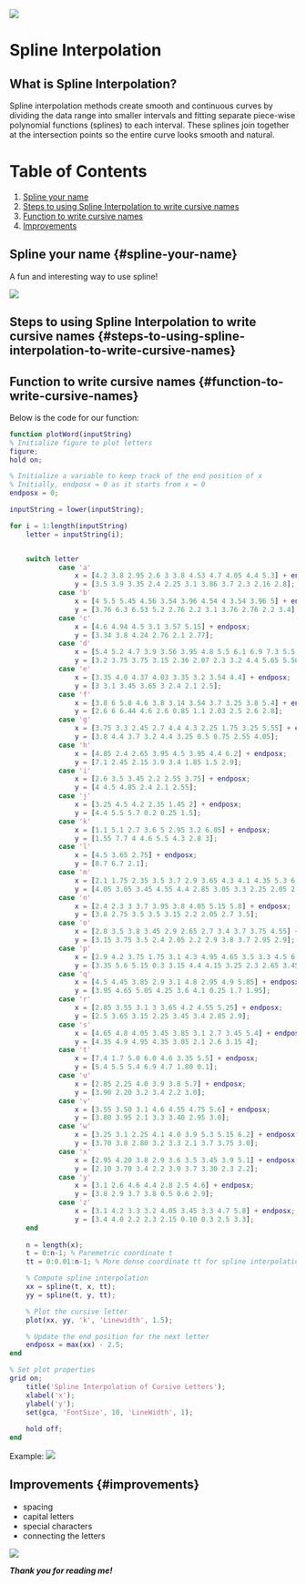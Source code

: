 ![](./spline_interpolation_banner.png)

# Spline Interpolation

## What is Spline Interpolation?

Spline interpolation methods create smooth and continuous curves by dividing the data range into smaller intervals and fitting separate piece-wise polynomial functions (splines) to each interval. These splines join together at the intersection points so the entire curve looks smooth and natural.

# Table of Contents

1.  [Spline your name](#spline-your-name)
2.  [Steps to using Spline Interpolation to write cursive names](#steps-to-using-Spline-Interpolation-to-write-cursive-names)
3.  [Function to write cursive names](#function-to-write-cursive-names)
4.  [Improvements](#improvements)

## Spline your name {#spline-your-name}

A fun and interesting way to use spline! 

![](./ournames.png)

## Steps to using Spline Interpolation to write cursive names {#steps-to-using-spline-interpolation-to-write-cursive-names}

## Function to write cursive names {#function-to-write-cursive-names}

Below is the code for our function:

``` matlab
function plotWord(inputString)
% Initialize figure to plot letters
figure;
hold on;

% Initialize a variable to keep track of the end position of x
% Initially, endposx = 0 as it starts from x = 0
endposx = 0;

inputString = lower(inputString);

for i = 1:length(inputString)
    letter = inputString(i);


    switch letter
            case 'a'
                x = [4.2 3.8 2.95 2.6 3 3.8 4.53 4.7 4.05 4.4 5.3] + endposx;
                y = [3.5 3.9 3.35 2.4 2.25 3.1 3.86 3.7 2.3 2.16 2.8];
            case 'b'
                x = [4 5.5 5.45 4.56 3.54 3.96 4.54 4 3.54 3.96 5] + endposx;
                y = [3.76 6.3 6.53 5.2 2.76 2.2 3.1 3.76 2.76 2.2 3.4];
            case 'c'
                x = [4.6 4.94 4.5 3.1 3.57 5.15] + endposx;
                y = [3.34 3.8 4.24 2.76 2.1 2.77];
            case 'd'
                x = [5.4 5.2 4.7 3.9 3.56 3.95 4.8 5.5 6.1 6.9 7.3 5.5 5.06 5.5 6.0] + endposx;
                y = [3.2 3.75 3.75 3.15 2.36 2.07 2.3 3.2 4.4 5.65 5.56 3.2 1.34 0.73 1];
            case 'e'
                x = [3.35 4.0 4.37 4.03 3.35 3.2 3.54 4.4] + endposx;
                y = [3 3.1 3.45 3.65 3 2.4 2.1 2.5];
            case 'f'
                x = [3.8 6 5.8 4.6 3.8 3.14 3.54 3.7 3.25 3.8 5.4] + endposx;
                y = [2.6 6 6.44 4.6 2.6 0.85 1.1 2.03 2.5 2.6 2.8];
            case 'g'
                x = [3.75 3.3 2.45 2.7 4.4 4.3 2.25 1.75 3.25 5.55] + endposx;
                y = [3.8 4.4 3.7 3.2 4.4 3.25 0.5 0.75 2.55 4.05];
            case 'h'
                x = [4.85 2.4 2.65 3.95 4.5 3.95 4.4 6.2] + endposx;
                y = [7.1 2.45 2.15 3.9 3.4 1.85 1.5 2.9];
            case 'i'
                x = [2.6 3.5 3.45 2.2 2.55 3.75] + endposx;
                y = [4 4.5 4.85 2.4 2.1 2.55];
            case 'j'
                x = [3.25 4.5 4.2 2.35 1.45 2] + endposx;
                y = [4.4 5.5 5.7 0.2 0.25 1.5];
            case 'k'
                x = [1.1 5.1 2.7 3.6 5 2.95 3.2 6.05] + endposx;
                y = [1.55 7.7 4 4.6 5.5 4.3 2.8 3];
            case 'l'
                x = [4.5 3.65 2.75] + endposx;
                y = [8.7 6.7 2.1];
            case 'm'
                x = [2.1 1.75 2.35 3.5 3.7 2.9 3.65 4.3 4.1 4.35 5.3 6.3] + endposx;
                y = [4.05 3.05 3.45 4.55 4.4 2.85 3.05 3.3 2.25 2.05 2.4 3.45];
            case 'n'
                x = [2.4 2.3 3 3.7 3.95 3.8 4.05 5.15 5.8] + endposx;
                y = [3.8 2.75 3.5 3.5 3.15 2.2 2.05 2.7 3.5];
            case 'o'
                x = [2.8 3.5 3.8 3.45 2.9 2.65 2.7 3.4 3.7 3.75 4.55] + endposx;
                y = [3.15 3.75 3.5 2.4 2.05 2.2 2.9 3.8 3.7 2.95 2.9];
            case 'p'
                x = [2.9 4.2 3.75 1.75 3.1 4.3 4.95 4.65 3.5 3.3 4.5 6.05] + endposx;
                y = [3.35 5.6 5.15 0.3 3.15 4.4 4.15 3.25 2.3 2.65 3.45 4.1];
            case 'q'
                x = [4.5 4.45 3.85 2.9 3.1 4.8 2.95 4.9 5.85] + endposx;
                y = [3.95 4.65 5.05 4.25 3.6 4.1 0.25 1.7 1.95];
            case 'r'
                x = [2.85 3.55 3.1 3 3.65 4.2 4.55 5.25] + endposx;
                y = [2.5 3.65 3.15 2.25 3.45 3.4 2.85 2.9];
            case 's'
                x = [4.65 4.8 4.05 3.45 3.85 3.1 2.7 3.45 5.4] + endposx;
                y = [4.35 4.9 4.95 4.35 3.05 2.1 2.6 3.15 4];
            case 't'
                x = [7.4 1.7 5.0 6.0 4.6 3.35 5.5] + endposx;
                y = [5.4 5.5 5.4 6.9 4.7 1.80 0.1];
            case 'u'
                x = [2.85 2.25 4.0 3.9 3.8 5.7] + endposx;
                y = [3.90 2.20 3.2 3.4 2.2 3.0];
            case 'v'
                x = [3.55 3.50 3.1 4.6 4.55 4.75 5.6] + endposx;
                y = [3.80 3.95 2.1 3.3 3.40 2.95 3.0];
            case 'w'
                x = [3.25 3.1 2.25 4.1 4.0 3.9 5.3 5.15 6.2] + endposx;
                y = [3.70 3.8 2.80 3.2 3.3 2.1 3.7 3.75 3.0];  
            case 'x'
                x = [2.95 4.20 3.8 2.9 3.6 3.5 3.45 3.9 5.1] + endposx;
                y = [2.10 3.70 3.4 2.2 3.0 3.7 3.30 2.3 2.2];  
            case 'y'
                x = [3.1 2.6 4.6 4.4 2.8 2.5 4.6] + endposx;
                y = [3.8 2.9 3.7 3.8 0.5 0.6 2.9];  
            case 'z'
                x = [3.1 4.2 3.3 3.2 4.05 3.45 3.3 4.7 5.8] + endposx;
                y = [3.4 4.0 2.2 2.3 2.15 0.10 0.3 2.5 3.3];                
    end
    
    n = length(x);
    t = 0:n-1; % Paremetric coordinate t
    tt = 0:0.01:n-1; % More dense coordinate tt for spline interpolation

    % Compute spline interpolation
    xx = spline(t, x, tt);
    yy = spline(t, y, tt);

    % Plot the cursive letter
    plot(xx, yy, 'k', 'Linewidth', 1.5);

    % Update the end position for the next letter
    endposx = max(xx) - 2.5;
end

% Set plot properties
grid on;
    title('Spline Interpolation of Cursive Letters');
    xlabel('x');
    ylabel('y');
    set(gca, 'FontSize', 10, 'LineWidth', 1);
    
    hold off;
end
```

Example: ![](./Spline.png)

## Improvements {#improvements}

-   spacing
-   capital letters
-   special characters
-   connecting the letters

![](./thank%20you.png)

***Thank you for reading me!***
